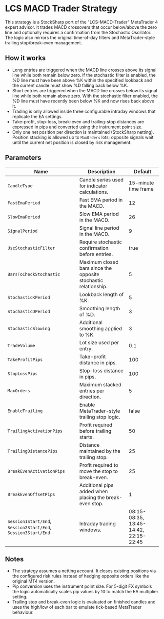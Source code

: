 # LCS MACD Trader Strategy

This strategy is a StockSharp port of the "LCS-MACD-Trader" MetaTrader 4 expert advisor. It trades MACD crossovers that occur below/above the zero line and optionally requires a confirmation from the Stochastic Oscillator. The logic also mirrors the original time-of-day filters and MetaTrader-style trailing stop/break-even management.

## How it works

- Long entries are triggered when the MACD line crosses above its signal line while both remain below zero. If the stochastic filter is enabled, the %D line must have been above %K within the specified lookback and the current candle must show %D falling back below %K.
- Short entries are triggered when the MACD line crosses below its signal line while both remain above zero. With the stochastic filter enabled, the %D line must have recently been below %K and now rises back above it.
- Trading is only allowed inside three configurable intraday windows that replicate the EA settings.
- Take-profit, stop-loss, break-even and trailing-stop distances are expressed in pips and converted using the instrument point size.
- Only one net position per direction is maintained (StockSharp netting). Position stacking is allowed up to `MaxOrders` lots; opposite signals wait until the current net position is closed by risk management.

## Parameters

| Name | Description | Default |
| --- | --- | --- |
| `CandleType` | Candle series used for indicator calculations. | 15-minute time frame |
| `FastEmaPeriod` | Fast EMA period in the MACD. | 12 |
| `SlowEmaPeriod` | Slow EMA period in the MACD. | 26 |
| `SignalPeriod` | Signal line period in the MACD. | 9 |
| `UseStochasticFilter` | Require stochastic confirmation before entries. | true |
| `BarsToCheckStochastic` | Maximum closed bars since the opposite stochastic relationship. | 5 |
| `StochasticKPeriod` | Lookback length of %K. | 5 |
| `StochasticDPeriod` | Smoothing length of %D. | 3 |
| `StochasticSlowing` | Additional smoothing applied to %K. | 3 |
| `TradeVolume` | Lot size used per entry. | 0.1 |
| `TakeProfitPips` | Take-profit distance in pips. | 100 |
| `StopLossPips` | Stop-loss distance in pips. | 100 |
| `MaxOrders` | Maximum stacked entries per direction. | 5 |
| `EnableTrailing` | Enable MetaTrader-style trailing stop logic. | false |
| `TrailingActivationPips` | Profit required before trailing starts. | 50 |
| `TrailingDistancePips` | Distance maintained by the trailing stop. | 25 |
| `BreakEvenActivationPips` | Profit required to move the stop to break-even. | 25 |
| `BreakEvenOffsetPips` | Additional pips added when placing the break-even stop. | 1 |
| `Session1Start/End`, `Session2Start/End`, `Session3Start/End` | Intraday trading windows. | 08:15-08:35, 13:45-14:42, 22:15-22:45 |

## Notes

- The strategy assumes a netting account. It closes existing positions via the configured risk rules instead of hedging opposite orders like the original MT4 version.
- Pip conversion uses the instrument point size. For 5-digit FX symbols the logic automatically scales pip values by 10 to match the EA multiplier setting.
- Trailing stop and break-even logic is evaluated on finished candles and uses the high/low of each bar to emulate tick-based MetaTrader behaviour.
